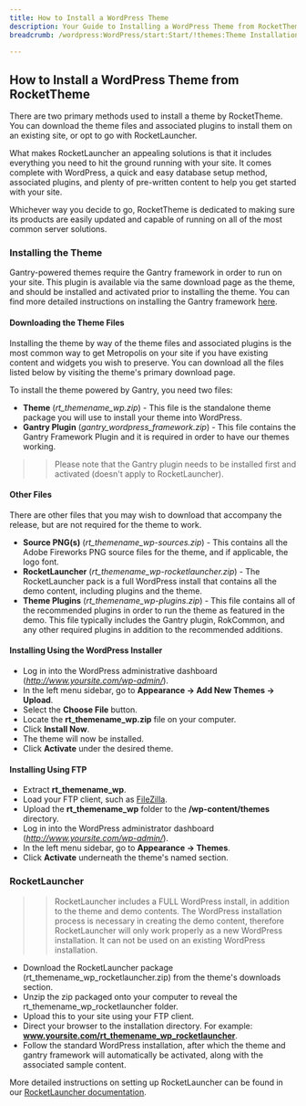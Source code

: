 ```yaml
---
title: How to Install a WordPress Theme
description: Your Guide to Installing a WordPress Theme from RocketTheme
breadcrumb: /wordpress:WordPress/start:Start/!themes:Theme Installation

---
```


How to Install a WordPress Theme from RocketTheme
-----

There are two primary methods used to install a theme by RocketTheme. You can download the theme files and associated plugins to install them on an existing site, or opt to go with RocketLauncher. 

What makes RocketLauncher an appealing solutions is that it includes everything you need to hit the ground running with your site. It comes complete with WordPress, a quick and easy database setup method, associated plugins, and plenty of pre-written content to help you get started with your site.

Whichever way you decide to go, RocketTheme is dedicated to making sure its products are easily updated and capable of running on all of the most common server solutions.

### Installing the Theme

Gantry-powered themes require the Gantry framework in order to run on your site. This plugin is available via the same download page as the theme, and should be installed and activated prior to installing the theme. You can find more detailed instructions on installing the Gantry framework [here][gantry_install].

#### Downloading the Theme Files

Installing the theme by way of the theme files and associated plugins is the most common way to get Metropolis on your site if you have existing content and widgets you wish to preserve. You can download all the files listed below by visiting the theme's primary download page.

To install the theme powered by Gantry, you need two files:

* **Theme** (*rt_themename_wp.zip*) - This file is the standalone theme package you will use to install your theme into WordPress.
* **Gantry Plugin** (*gantry_wordpress_framework.zip*) - This file contains the Gantry Framework Plugin and it is required in order to have our themes working.

>> Please note that the Gantry plugin needs to be installed first and activated (doesn't apply to RocketLauncher).

#### Other Files

There are other files that you may wish to download that accompany the release, but are not required for the theme to work.

* **Source PNG(s)** (*rt_themename_wp-sources.zip*) - This contains all the Adobe Fireworks PNG source files for the theme, and if applicable, the logo font.
* **RocketLauncher** (*rt_themename_wp-rocketlauncher.zip*) - The RocketLauncher pack is a full WordPress install that contains all the demo content, including plugins and the theme.
* **Theme Plugins** (*rt_themename_wp-plugins.zip*) - This file contains all of the recommended plugins in order to run the theme as featured in the demo. This file typically includes the Gantry plugin, RokCommon, and any other required plugins in addition to the recommended additions.

#### Installing Using the WordPress Installer

* Log in into the WordPress administrative dashboard (*http://www.yoursite.com/wp-admin/*).
* In the left menu sidebar, go to **Appearance → Add New Themes → Upload**.
* Select the **Choose File** button.
* Locate the **rt_themename_wp.zip** file on your computer.
* Click **Install Now**.
* The theme will now be installed.
* Click **Activate** under the desired theme.

#### Installing Using FTP

* Extract **rt_themename_wp**.
* Load your FTP client, such as [FileZilla][filezilla].
* Upload the **rt_themename_wp** folder to the **/wp-content/themes** directory.
* Log in into the WordPress administrator dashboard (*http://www.yoursite.com/wp-admin/*).
* In the left menu sidebar, go to **Appearance → Themes**.
* Click **Activate** underneath the theme's named section.

### RocketLauncher

>> RocketLauncher includes a FULL WordPress install, in addition to the theme and demo contents. The WordPress installation process is necessary in creating the demo content, therefore RocketLauncher will only work properly as a new WordPress installation. It can not be used on an existing WordPress installation.

* Download the RocketLauncher package (rt_themename_wp_rocketlauncher.zip) from the theme's downloads section.
* Unzip the zip packaged onto your computer to reveal the rt_themename_wp_rocketlauncher folder.
* Upload this to your site using your FTP client.
* Direct your browser to the installation directory. For example: **www.yoursite.com/rt_themename_wp_rocketlauncher**. 
* Follow the standard WordPress installation, after which the theme and gantry framework will automatically be activated, along with the associated sample content.

More detailed instructions on setting up RocketLauncher can be found in our [RocketLauncher documentation][launcher].

[gantry]: http://www.gantry-framework.org/
[gantry_install]: gantry.md
[filezilla]: https://filezilla-project.org
[launcher]: rocketlauncher.md